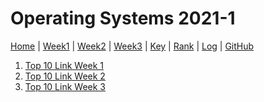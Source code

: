 # Operating Systems 2021-1

[Home](README.md) |
[Week1](w01.md) |
[Week2](w02.md) |
[Week3](w03.md) |
[Key](TXT/mypubkey.txt) |
[Rank](TXT/myrank.txt) |
[Log](TXT/mylog.txt) |
[GitHub](https://github.com/nofamex/os211)

1. [Top 10 Link Week 1](w01) <br>
2. [Top 10 Link Week 2](w02) <br>
3. [Top 10 Link Week 3](w03) <br>
